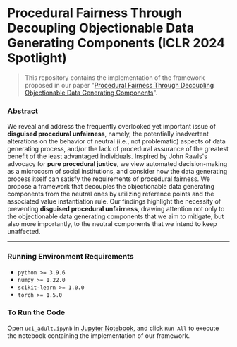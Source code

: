 # Procedural Fairness Through Decoupling Objectionable Data Generating Components (ICLR 2024 Spotlight)

> This repository contains the implementation of the framework proposed in our paper "[Procedural Fairness Through Decoupling Objectionable Data Generating Components](https://arxiv.org/abs/2311.14688)".

### Abstract

We reveal and address the frequently overlooked yet important issue of __disguised procedural unfairness__, namely, the potentially inadvertent alterations on the behavior of neutral (i.e., not problematic) aspects of data generating process, and/or the lack of procedural assurance of the greatest benefit of the least advantaged individuals. Inspired by John Rawls's advocacy for __pure procedural justice__, we view automated decision-making as a microcosm of social institutions, and consider how the data generating process itself can satisfy the requirements of procedural fairness. We propose a framework that decouples the objectionable data generating components from the neutral ones by utilizing reference points and the associated value instantiation rule. Our findings highlight the necessity of preventing __disguised procedural unfairness__, drawing attention not only to the objectionable data generating components that we aim to mitigate, but also more importantly, to the neutral components that we intend to keep unaffected.

---

### Running Environment Requirements

- `python >= 3.9.6`
- `numpy >= 1.22.0`
- `scikit-learn >= 1.0.0`
- `torch >= 1.5.0`

### To Run the Code

Open `uci_adult.ipynb` in [Jupyter Notebook](https://jupyter.org/), and click `Run All` to execute the notebook containing the implementation of our framework.
